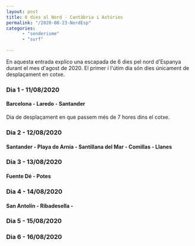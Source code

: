 ```yaml
---
layout: post
title: 6 dies al Nord - Cantàbria i Astúries
permalink: "/2020-08-23-NordEsp"
categories: 
      - "senderisme"
      - "surf"
      
---
```


En aquesta entrada explico una escapada de 6 dies pel nord d'Espanya durant el mes d'agost de 2020. El primer i l'útim dia són dies únicament de desplaçament en cotxe.



### Dia 1 - 11/08/2020
#### Barcelona - Laredo - Santander
Dia de desplaçament en que passem més de 7 hores dins el cotxe.

### Dia 2 - 12/08/2020
#### Santander - Playa de Arnía - Santillana del Mar - Comillas - Llanes


### Dia 3 - 13/08/2020
#### Fuente Dé - Potes

### Dia 4 - 14/08/2020
#### San Antolín - Ribadesella - 
### Dia 5 - 15/08/2020
### Dia 6 - 16/08/2020
